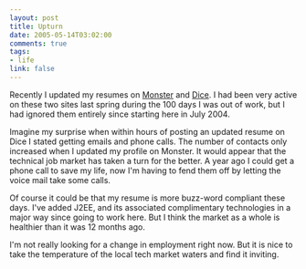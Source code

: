 ```yaml
--- 
layout: post
title: Upturn
date: 2005-05-14T03:02:00
comments: true
tags:
- life
link: false
---
```

Recently I updated my resumes on <a href="http://monster.com" title="monster.com">Monster</a> and <a href="http://dice.com" title="dice.com">Dice</a>. I had been very active on these two sites last spring during the 100 days I was out of work, but I had ignored them entirely since starting here in July 2004.

Imagine my surprise when within hours of posting an updated resume on Dice I stated getting emails and phone calls. The number of contacts only increased when I updated my profile on Monster. It would appear that the technical job market has taken a turn for the better. A year ago I could get a phone call to save my life, now I'm having to fend them off by letting the voice mail take some calls.

Of course it could be that my resume is more buzz-word compliant these days. I've added J2EE, and its associated complimentary technologies in a major way since going to work here. But I think the market as a whole is healthier than it was 12 months ago.

I'm not really looking for a change in employment right now. But it is nice to take the temperature of the local tech market waters and find it inviting.
